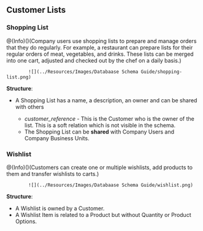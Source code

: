 
## Customer Lists

### Shopping List

@(Info)()(Company users use shopping lists to prepare and manage orders that they do regularly. For example, a restaurant can prepare lists for their regular orders of meat, vegetables, and drinks. These lists can be merged into one cart, adjusted and checked out by the chef on a daily basis.)

            ![](../Resources/Images/Databaase Schema Guide/shopping-list.png)

**Structure**:

* A Shopping List has a name, a description, an owner and can be shared with others

  - *customer_reference* - This is the Customer who is the owner of the list. This is a soft relation which is not visible in the schema.
  - The Shopping List can be **shared** with Company Users and Company Business Units.


### Wishlist

@(Info)()(Customers can create one or multiple wishlists, add products to them and transfer wishlists to carts.)

            ![](../Resources/Images/Databaase Schema Guide/wishlist.png)

**Structure**:

* A Wishlist is owned by a Customer.
* A Wishlist Item is related to a Product but without Quantity or Product Options.
